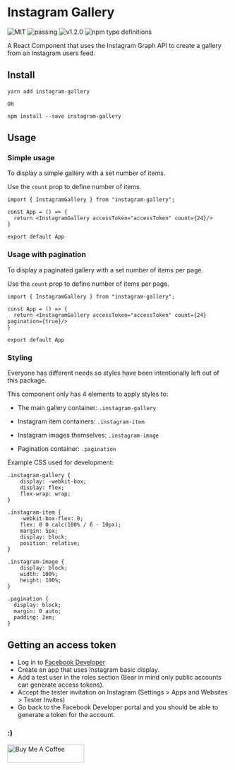 # Instagram Gallery

![MIT](https://img.shields.io/badge/license-MIT-green)
![passing](https://img.shields.io/badge/build-passing-green)
![v1.2.0](https://img.shields.io/badge/release-v1.2.0-blue)
![npm type definitions](https://img.shields.io/npm/types/typescript)

A React Component that uses the Instagram Graph API to create a gallery from an Instagram users feed.

## Install

```
yarn add instagram-gallery

OR

npm install --save instagram-gallery
```

## Usage

### Simple usage

To display a simple gallery with a set number of items.

Use the `count` prop to define number of items.

```
import { InstagramGallery } from "instagram-gallery";

const App = () => {
  return <InstagramGallery accessToken="accessToken" count={24}/>
}

export default App
```

### Usage with pagination

To display a paginated gallery with a set number of items per page.

Use the `count` prop to define number of items per page.

```
import { InstagramGallery } from "instagram-gallery";

const App = () => {
  return <InstagramGallery accessToken="accessToken" count={24} pagination={true}/>
}

export default App
```

### Styling

Everyone has different needs so styles have been intentionally left out of this package.

This component only has 4 elements to apply styles to:

-   The main gallery container: `.instagram-gallery`

-   Instagram item containers: `.instagram-item`

-   Instagram images themselves: `.instagram-image`

-   Pagination container: `.pagination`

Example CSS used for development:

```
.instagram-gallery {
    display: -webkit-box;
    display: flex;
    flex-wrap: wrap;
}

.instagram-item {
    -webkit-box-flex: 0;
    flex: 0 0 calc(100% / 6 - 10px);
    margin: 5px;
    display: block;
    position: relative;
}

.instagram-image {
    display: block;
    width: 100%;
    height: 100%;
}

.pagination {
  display: block;
  margin: 0 auto;
  padding: 2em;
}
```

## Getting an access token

-   Log in to [Facebook Developer](https://developers.facebook.com/)
-   Create an app that uses Instagram basic display.
-   Add a test user in the roles section (Bear in mind only public accounts can generate access tokens).
-   Accept the tester invitation on Instagram (Settings > Apps and Websites > Tester Invites)
-   Go back to the Facebook Developer portal and you should be able to generate a token for the account.

### :)

<a href="https://www.buymeacoffee.com/MORK" target="_blank"><img src="https://cdn.buymeacoffee.com/buttons/default-orange.png" alt="Buy Me A Coffee" height="41" width="174"></a>
